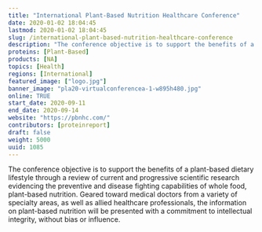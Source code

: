 ```yaml
---
title: "International Plant-Based Nutrition Healthcare Conference"
date: 2020-01-02 18:04:45
lastmod: 2020-01-02 18:04:45
slug: /international-plant-based-nutrition-healthcare-conference
description: "The conference objective is to support the benefits of a plant-based dietary lifestyle through a review of current and progressive scientific research evidencing the preventive and disease fighting capabilities of whole food, plant-based nutrition. Geared toward medical doctors from a variety of specialty areas, as well as allied healthcare professionals, the information on plant-based nutrition will be presented with a commitment to intellectual integrity, without bias or influence."
proteins: [Plant-Based]
products: [NA]
topics: [Health]
regions: [International]
featured_image: ["logo.jpg"]
banner_image: "pla20-virtualconferencea-1-w895h480.jpg"
online: TRUE
start_date: 2020-09-11
end_date: 2020-09-14
website: "https://pbnhc.com/"
contributors: [proteinreport]
draft: false
weight: 5000
uuid: 1085
---
```

<p>The conference objective is to support the benefits of a plant-based dietary lifestyle through a review of current and progressive scientific research evidencing the preventive and disease fighting capabilities of whole food, plant-based nutrition. Geared toward medical doctors from a variety of specialty areas, as well as allied healthcare professionals, the information on plant-based nutrition will be presented with a commitment to intellectual integrity, without bias or influence.</p>
